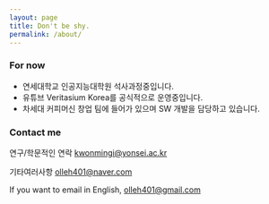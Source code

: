 ```yaml
---
layout: page
title: Don't be shy.
permalink: /about/
---
```


### For now

- 연세대학교 인공지능대학원 석사과정중입니다.
- 유튜브 Veritasium Korea를 공식적으로 운영중입니다.
- 차세대 커피머신 창업 팀에 들어가 있으며 SW 개발을 담당하고 있습니다.

### Contact me

연구/학문적인 연락
[kwonmingi@yonsei.ac.kr](mailto:kwonmingi@yonsei.ac.kr)

기타여러사항
[olleh401@naver.com](mailto:olleh401@naver.com)

If you want to email in English,
[olleh401@gmail.com](mailto:olleh401@gmail.com)
